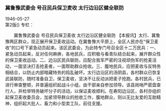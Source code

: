 ### 冀鲁豫武委会  号召民兵保卫麦收  太行边沿区健全联防  

1946-05-27  
第2版()
专栏：

　　冀鲁豫武委会
    号召民兵保卫麦收
    太行边沿区健全联防
    【本报讯】太行、冀鲁豫两区群众，现正展开保卫麦收运动。在冀鲁豫大平原上，全区人民亦在“保卫麦收”的口号下紧急动员起来。该区武委会，为此特专门号召全区十二万民兵：一、紧急动员起来，反对任何麻痹，各地民兵，应积极与看青队结合起来，展开群众性的保卫麦收运动。二、边沿区民兵联防，应配合我军严密的注视顽伪军的抢麦活动，一面坚决打击抢麦者，一面帮助群众抢收。三、腹地民兵，应把麦收与反特务相结合，以防止内部暗藏特务的捣乱破坏。太行边沿区的汤阴县，各村群众已恢复武装联防，随时准备自卫，保卫麦收，坚决不让反动派把麦子抢跑。各村民兵，已进行审查整顿，并普遍组织起战斗小组，由干部亲自参加领导。该县岗哨严密盘查行人，并检举特务破坏分子的活动，以保证麦收顺利。在寿阳边沿区，各村亦组织起保卫麦收委员会，加紧领导群众的抢收工作，腹地群众，则以无比友爱的互助精神，组织起大批人、畜力和小型卖工队，前往支援。  
